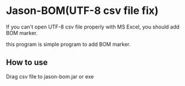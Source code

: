 Jason-BOM(UTF-8 csv file fix)
=====

If you can't open UTF-8 csv file properly with MS Excel, you should add BOM marker.

this program is simple program to add BOM marker.

How to use
-----

Drag csv file to jason-bom.jar or exe 
